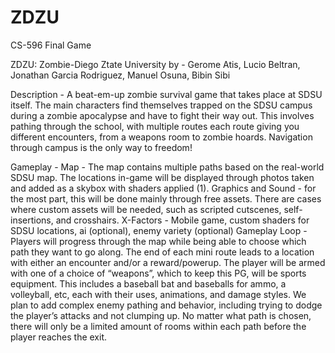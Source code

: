# ZDZU
 CS-596 Final Game

ZDZU: Zombie-Diego Ztate University by - Gerome Atis, Lucio Beltran, Jonathan Garcia Rodriguez, Manuel Osuna, Bibin Sibi

Description - A beat-em-up zombie survival game that takes place at SDSU itself. The main characters find themselves trapped on the SDSU campus during a zombie apocalypse and have to fight their way out. This involves pathing through the school, with multiple routes each route giving you different encounters, from a weapons room to zombie hoards. Navigation through campus is the only way to freedom!

Gameplay - 
	Map - The map contains multiple paths based on the real-world SDSU map. The locations in-game will be displayed through photos taken and added as a skybox with shaders applied (1).
	Graphics and Sound - for the most part, this will be done mainly through free assets. There are cases where custom assets will be needed, such as scripted cutscenes, self-insertions, and crosshairs. 
	X-Factors - Mobile game, custom shaders for SDSU locations, ai (optional), enemy variety (optional)
	Gameplay Loop - Players will progress through the map while being able to choose which path they want to go along. The end of each mini route leads to a location with either an encounter and/or a reward/powerup. The player will be armed with one of a choice of “weapons”, which to keep this PG, will be sports equipment. This includes a baseball bat and baseballs for ammo, a volleyball, etc, each with their uses, animations, and damage styles. We plan to add complex enemy pathing and behavior, including trying to dodge the player’s attacks and not clumping up. No matter what path is chosen, there will only be a limited amount of rooms within each path before the player reaches the exit. 